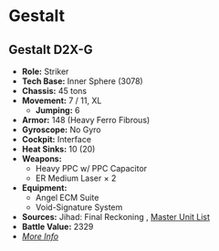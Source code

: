 # Gestalt 

## Gestalt D2X-G 

- **Role:** Striker 
- **Tech Base:** Inner Sphere (3078) 
- **Chassis:** 45 tons 
- **Movement:** 7 / 11, XL 
  - **Jumping:** 6 
- **Armor:** 148 (Heavy Ferro Fibrous) 
- **Gyroscope:** No Gyro 
- **Cockpit:** Interface 
- **Heat Sinks:** 10 (20) 
- **Weapons:** 
  - Heavy PPC w/ PPC Capacitor 
  - ER Medium Laser × 2 
- **Equipment:** 
  - Angel ECM Suite 
  - Void-Signature System 
- **Sources:** Jihad: Final Reckoning , [Master Unit List](http://masterunitlist.info/Unit/Details/4209) 
- **Battle Value:** 2329 
- [*More Info*](gestalt/gestalt_d2x-g.md) 

